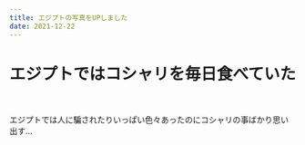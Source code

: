 ```yaml
---
title: エジプトの写真をUPしました
date: 2021-12-22
---
```


# エジプトではコシャリを毎日食べていた

<br>
<br>
エジプトでは人に騙されたりいっぱい色々あったのにコシャリの事ばかり思い出す...
